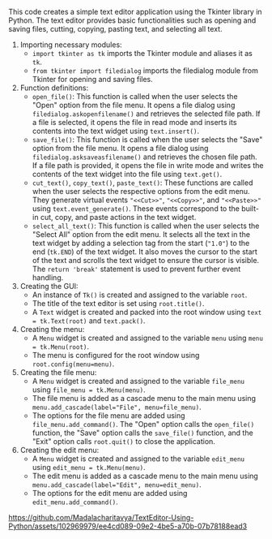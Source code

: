 This code creates a simple text editor application using the Tkinter library in Python. The text editor provides basic functionalities such as opening and saving files, cutting, copying, pasting text, and selecting all text.

1. Importing necessary modules:
   - `import tkinter as tk` imports the Tkinter module and aliases it as `tk`.
   - `from tkinter import filedialog` imports the filedialog module from Tkinter for opening and saving files.
2. Function definitions:
   - `open_file()`: This function is called when the user selects the "Open" option from the file menu. It opens a file dialog using `filedialog.askopenfilename()` and retrieves the selected file path. If a file is selected, it opens the file in read mode and inserts its contents into the text widget using `text.insert()`.
   - `save_file()`: This function is called when the user selects the "Save" option from the file menu. It opens a file dialog using `filedialog.asksaveasfilename()` and retrieves the chosen file path. If a file path is provided, it opens the file in write mode and writes the contents of the text widget into the file using `text.get()`.
   - `cut_text()`, `copy_text()`, `paste_text()`: These functions are called when the user selects the respective options from the edit menu. They generate virtual events `"<<Cut>>"`, `"<<Copy>>"`, and `"<<Paste>>"` using `text.event_generate()`. These events correspond to the built-in cut, copy, and paste actions in the text widget.
   - `select_all_text()`: This function is called when the user selects the "Select All" option from the edit menu. It selects all the text in the text widget by adding a selection tag from the start (`"1.0"`) to the end (`tk.END`) of the text widget. It also moves the cursor to the start of the text and scrolls the text widget to ensure the cursor is visible. The `return 'break'` statement is used to prevent further event handling.
3. Creating the GUI:
   - An instance of `Tk()` is created and assigned to the variable `root`.
   - The title of the text editor is set using `root.title()`.
   - A `Text` widget is created and packed into the root window using `text = tk.Text(root)` and `text.pack()`.
4. Creating the menu:
   - A `Menu` widget is created and assigned to the variable `menu` using `menu = tk.Menu(root)`.
   - The menu is configured for the root window using `root.config(menu=menu)`.
5. Creating the file menu:
   - A `Menu` widget is created and assigned to the variable `file_menu` using `file_menu = tk.Menu(menu)`.
   - The file menu is added as a cascade menu to the main menu using `menu.add_cascade(label="File", menu=file_menu)`.
   - The options for the file menu are added using `file_menu.add_command()`. The "Open" option calls the `open_file()` function, the "Save" option calls the `save_file()` function, and the "Exit" option calls `root.quit()` to close the application.
6. Creating the edit menu:
   - A `Menu` widget is created and assigned to the variable `edit_menu` using `edit_menu = tk.Menu(menu)`.
   - The edit menu is added as a cascade menu to the main menu using `menu.add_cascade(label="Edit", menu=edit_menu)`.
   - The options for the edit menu are added using `edit_menu.add_command()`.
  
  https://github.com/Madalacharitavya/TextEditor-Using-Python/assets/102969979/ee4cd089-09e2-4be5-a70b-07b78188ead3

   
